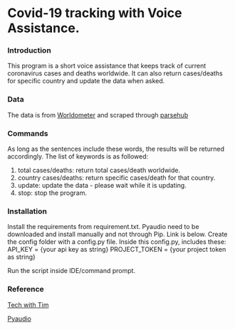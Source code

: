 # Covid-19 tracking with Voice Assistance.

### Introduction

This program is a short voice assistance that keeps track of current  
coronavirus cases and deaths worldwide. It can also return cases/deaths  
for specific country and update the data when asked.

### Data

The data is from [Worldometer](https://www.worldometers.info/coronavirus/)
and scraped through [parsehub](https://www.parsehub.com/)

### Commands

As long as the sentences include these words, the results will be returned
accordingly.
The list of keywords is as followed:
1. total cases/deaths: return total cases/death worldwide.
2. country cases/deaths: return specific cases/death for that country.
3. update: update the data - please wait while it is updating.
4. stop: stop the program.

### Installation

Install the requirements from requirement.txt. Pyaudio need to be downloaded
and install manually and not through Pip. Link is below.
Create the config folder with a config.py file. Inside this config.py,
includes these:
API_KEY = {your api key as string}
PROJECT_TOKEN = {your project token as string}

Run the script inside IDE/command prompt.

### Reference

[Tech with Tim](https://www.youtube.com/watch?v=gJY8D468Jv0)

[Pyaudio](https://www.lfd.uci.edu/~gohlke/pythonlibs/#pyaudio)

